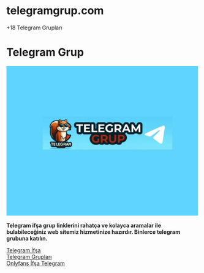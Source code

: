 # telegramgrup.com
+18 Telegram Grupları

# Telegram Grup

<img src="https://github.com/telegramgrupp/telegramgrup.com/blob/main/tumblr_b9accb5a623d424f59b0a55eceb91c27_ba229aa8_540.jpg" alt="Telegram Grup" style="width:500px; height:auto;">

**Telegram ifşa grup linklerini rahatça ve kolayca aramalar ile bulabileceğiniz web sitemiz hizmetinize hazırdır. Binlerce telegram grubuna katılın.**

[Telegram İfşa](https://telegramgrup.com)  
[Telegram Grupları](https://telegramgrup.com)  
[Onlyfans İfşa Telegram](https://telegramgrup.com)
